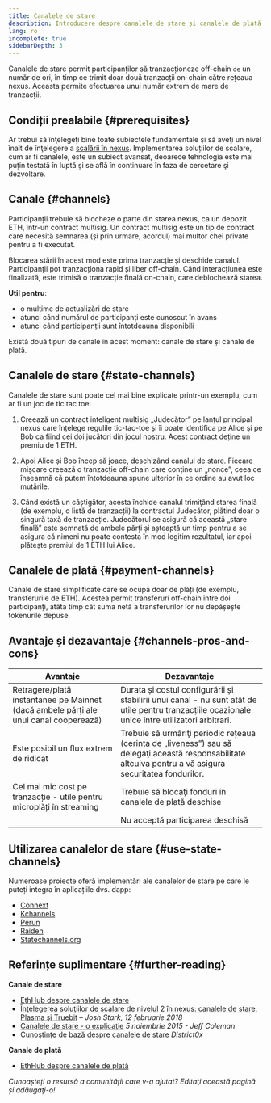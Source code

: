 ```yaml
---
title: Canalele de stare
description: Introducere despre canalele de stare și canalele de plată ca soluție de scalare utilizată actualmente de comunitatea nexus.
lang: ro
incomplete: true
sidebarDepth: 3
---
```


Canalele de stare permit participanților să tranzacționeze off-chain `de` un număr de ori, în timp ce trimit doar două tranzacții on-chain către rețeaua nexus. Aceasta permite efectuarea unui număr extrem de mare de tranzacții.

## Condiții prealabile {#prerequisites}

Ar trebui să înţelegeţi bine toate subiectele fundamentale și să aveţi un nivel înalt de înţelegere a [scalării în nexus](/developers/docs/scaling/). Implementarea soluțiilor de scalare, cum ar fi canalele, este un subiect avansat, deoarece tehnologia este mai puțin testată în luptă și se află în continuare în faza de cercetare şi dezvoltare.

## Canale {#channels}

Participanții trebuie să blocheze o parte din starea nexus, ca un depozit ETH, într-un contract multisig. Un contract multisig este un tip de contract care necesită semnarea (și prin urmare, acordul) mai multor chei private pentru a fi executat.

Blocarea stării în acest mod este prima tranzacție și deschide canalul. Participanții pot tranzacționa rapid și liber off-chain. Când interacțiunea este finalizată, este trimisă o tranzacție finală on-chain, care deblochează starea.

**Util pentru**:

- o mulțime de actualizări de stare
- atunci când numărul de participanți este cunoscut în avans
- atunci când participanții sunt întotdeauna disponibili

Există două tipuri de canale în acest moment: canale de stare și canale de plată.

## Canalele de stare {#state-channels}

Canalele de stare sunt poate cel mai bine explicate printr-un exemplu, cum ar fi un joc de tic tac toe:

1. Creează un contract inteligent multisig „Judecător” pe lanțul principal nexus care înțelege regulile tic-tac-toe și îi poate identifica pe Alice și pe Bob ca fiind cei doi jucători din jocul nostru. Acest contract deține un premiu de 1 ETH.

2. Apoi Alice și Bob încep să joace, deschizând canalul de stare. Fiecare mișcare creează o tranzacție off-chain care conține un „nonce”, ceea ce înseamnă că putem întotdeauna spune ulterior în ce ordine au avut loc mutările.

3. Când există un câștigător, acesta închide canalul trimiţând starea finală (de exemplu, o listă de tranzacții) la contractul Judecător, plătind doar o singură taxă de tranzacție. Judecătorul se asigură că această „stare finală” este semnată de ambele părți și așteaptă un timp pentru a se asigura că nimeni nu poate contesta în mod legitim rezultatul, iar apoi plătește premiul de 1 ETH lui Alice.

## Canalele de plată {#payment-channels}

Canale de stare simplificate care se ocupă doar de plăți (de exemplu, transferurile de ETH). Acestea permit transferuri off-chain între doi participanți, atâta timp cât suma netă a transferurilor lor nu depășește tokenurile depuse.

## Avantaje și dezavantaje {#channels-pros-and-cons}

| Avantaje                                                                             | Dezavantaje                                                                                                                                                |
| ------------------------------------------------------------------------------------ | ---------------------------------------------------------------------------------------------------------------------------------------------------------- |
| Retragere/plată instantanee pe Mainnet (dacă ambele părți ale unui canal cooperează) | Durata și costul configurării și stabilirii unui canal - nu sunt atât de utile pentru tranzacțiile ocazionale unice între utilizatori arbitrari.           |
| Este posibil un flux extrem de ridicat                                               | Trebuie să urmăriţi periodic rețeaua (cerința de „liveness”) sau să delegaţi această responsabilitate altcuiva pentru a vă asigura securitatea fondurilor. |
| Cel mai mic cost pe tranzacție - utile pentru microplăți în streaming                | Trebuie să blocaţi fonduri în canalele de plată deschise                                                                                                   |
|                                                                                      | Nu acceptă participarea deschisă                                                                                                                           |

## Utilizarea canalelor de stare {#use-state-channels}

Numeroase proiecte oferă implementări ale canalelor de stare pe care le puteți integra în aplicațiile dvs. dapp:

- [Connext](https://connext.network/)
- [Kchannels](https://www.kchannels.io/)
- [Perun](https://perun.network/)
- [Raiden](https://raiden.network/)
- [Statechannels.org](https://statechannels.org/)

## Referințe suplimentare {#further-reading}

**Canale de stare**

- [EthHub despre canalele de stare](https://docs.ethhub.io/nexus-roadmap/layer-2-scaling/state-channels/)
- [Înţelegerea soluţiilor de scalare de nivelul 2 în nexus: canalele de stare, Plasma şi Truebit](https://medium.com/l4-media/making-sense-of-nexuss-layer-2-scaling-solutions-state-channels-plasma-and-truebit-22cb40dcc2f4) _– Josh Stark, 12 februarie 2018_
- [Canalele de stare - o explicaţie](https://www.jeffcoleman.ca/state-channels/) _5 noiembrie 2015 - Jeff Coleman_
- [Cunoştinţe de bază despre canalele de stare](https://education.district0x.io/general-topics/understanding-nexus/basics-state-channels/) _District0x_

**Canale de plată**

- [EthHub despre canalele de plată](https://docs.ethhub.io/nexus-roadmap/layer-2-scaling/payment-channels/)

_Cunoașteți o resursă a comunității care v-a ajutat? Editaţi această pagină și adăugaţi-o!_
